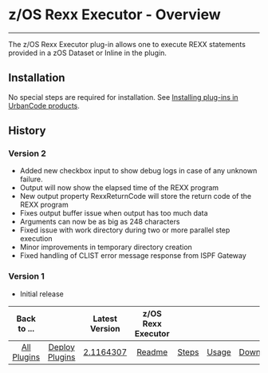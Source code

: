 # z/OS Rexx Executor - Overview

---

The z/OS Rexx Executor plug-in allows one to execute REXX statements provided in a zOS Dataset or Inline in the plugin.

## Installation

No special steps are required for installation. See [Installing plug-ins in UrbanCode products](https://community.ibm.com/community/user/wasdevops/blogs/laurel-dickson-bull1/2022/06/13/install-plugins).

## History

### Version 2

* Added new checkbox input to show debug logs in case of any unknown failure.
* Output will now show the elapsed time of the REXX program
* New output property RexxReturnCode will store the return code of the REXX program
* Fixes output buffer issue when output has too much data
* Arguments can now be as big as 248 characters
* Fixed issue with work directory during two or more parallel step execution
* Minor improvements in temporary directory creation
* Fixed handling of CLIST error message response from ISPF Gateway

### Version 1

* Initial release

|          Back to ...          |                                |                                                         Latest Version                                                          | z/OS Rexx Executor  |                   |                   |                           |
|:-----------------------------:|:------------------------------:|:-------------------------------------------------------------------------------------------------------------------------------:|:-------------------:|:-----------------:|:-----------------:|:-------------------------:|
| [All Plugins](../../index.md) | [Deploy Plugins](../README.md) | [2.1164307](https://raw.githubusercontent.com/UrbanCode/IBM-UCD-PLUGINS/main/files/zos-rexx/ucd-plugins-zos-rexx-2.1164307.zip) | [Readme](README.md) | [Steps](steps.md) | [Usage](usage.md) | [Downloads](downloads.md) |